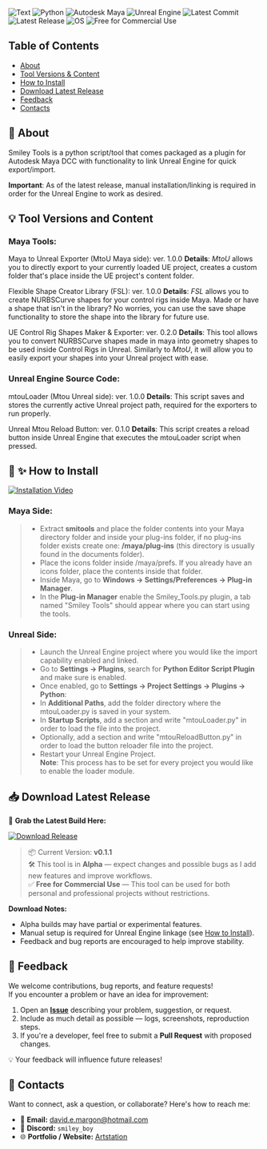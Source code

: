 
![Text](https://i.ibb.co/sJMC2sJ5/Tools-Banner.png)
![Python](https://img.shields.io/badge/python-ffdd54?logo=python&logoColor=white) ![Autodesk Maya](https://img.shields.io/badge/Autodesk%20Maya-00AEEF?logo=autodesk&logoColor=white) ![Unreal Engine](https://img.shields.io/badge/Unreal%20Engine-0E1128?logo=unrealengine&logoColor=white) ![Latest Commit](https://img.shields.io/github/last-commit/Smiley-Boy00/smitools) ![Latest Release](https://img.shields.io/github/v/release/Smiley-Boy00/smitools) ![OS](https://img.shields.io/badge/OS-Windows-blue?logo=windows) ![Free for Commercial Use](https://img.shields.io/badge/Free%20for%20Commercial%20Use-✔-brightgreen)

## Table of Contents
- [About](#-about)
- [Tool Versions & Content](#-tool-versions-and-contents)
- [How to Install](#-how-to-install)
- [Download Latest Release](#-download-latest-release)
- [Feedback](#-feedback)
- [Contacts](#%EF%B8%8F-contacts)

## :fax: About
Smiley Tools is a python script/tool that comes packaged as a plugin for Autodesk Maya DCC with functionality to link Unreal Engine for quick export/import.

**Important**: As of the latest release, manual installation/linking is required in order for the Unreal Engine to work as desired.

## :bulb: Tool Versions and Content
### Maya Tools:
Maya to Unreal Exporter (MtoU Maya side): ver. 1.0.0
**Details**: *MtoU* allows you to directly export to your currently loaded UE project, creates a custom folder that's place inside the UE project's content folder.

Flexible Shape Creator Library (FSL): ver. 1.0.0
**Details**: *FSL* allows you to create NURBSCurve shapes for your control rigs inside Maya. Made or have a shape that isn't in the library? No worries, you can use the save shape functionality to store the shape into the library for future use.

UE Control Rig Shapes Maker & Exporter: ver. 0.2.0
**Details**: This tool allows you to convert NURBSCurve shapes made in maya into geometry shapes to be used inside Control Rigs in Unreal. Similarly to *MtoU*, it will allow you to easily export your shapes into your Unreal project with ease.

### Unreal Engine Source Code:
mtouLoader (Mtou Unreal side): ver. 1.0.0
**Details**: This script saves and stores the currently active Unreal project path, required for the exporters to run properly.

Unreal Mtou Reload Button: ver. 0.1.0
**Details**: This script creates a reload button inside Unreal Engine that executes the mtouLoader script when pressed.

## :bookmark_tabs: :sparkles: How to Install
[![Installation Video](https://img.shields.io/badge/Installation%20Video-FF0000?logo=youtube&logoColor=white)](https://youtu.be/ALA_9gwyVl4)

### Maya Side:
> - Extract **smitools** and place the folder contents into your Maya directory folder and inside your plug-ins folder, if no plug-ins folder exists create one:
**/maya/plug-ins** (this directory is usually found in the documents folder).
> - Place the icons folder inside /maya/prefs. If you already have an icons folder, place the contents inside that folder.
> - Inside Maya, go to **Windows -> Settings/Preferences -> Plug-in Manager**.
> - In the **Plug-in Manager** enable the Smiley_Tools.py plugin, a tab named "Smiley Tools" should appear where you can start using the tools.
### Unreal Side:
> - Launch the Unreal Engine project where you would like the import capability enabled and linked.
> - Go to **Settings -> Plugins**, search for **Python Editor Script Plugin** and make sure is enabled.
> - Once enabled, go to **Settings -> Project Settings -> Plugins -> Python**:
> - In **Additional Paths**, add the folder directory where the mtouLoader.py is saved in your system.
> - In **Startup Scripts**, add a section and write "mtouLoader.py" in order to load the file into the project.
> - Optionally, add a section and write "mtouReloadButton.py" in order to load the button reloader file into the project.
> - Restart your Unreal Engine Project. <br>
**Note**: This process has to be set for every project you would like to enable the loader module.

## :inbox_tray: Download Latest Release

:rocket: **Grab the Latest Build Here:**  

[![Download Release](https://img.shields.io/github/v/release/Smiley-Boy00/smitools?label=Download&color=blue)](https://github.com/Smiley-Boy00/smitools/releases/latest)  

> 📦 Current Version: **v0.1.1**  
> 🛠 This tool is in **Alpha** — expect changes and possible bugs as I add new features and improve workflows.  
> ✅ **Free for Commercial Use** — This tool can be used for both personal and professional projects without restrictions.  

**Download Notes:**  
- Alpha builds may have partial or experimental features.  
- Manual setup is required for Unreal Engine linkage (see [How to Install](#-how-to-install)).  
- Feedback and bug reports are encouraged to help improve stability.  

## :speech_balloon: Feedback  

We welcome contributions, bug reports, and feature requests!  
If you encounter a problem or have an idea for improvement:  
1. Open an **[Issue](https://github.com/Smiley-Boy00/smitools/issues)** describing your problem, suggestion, or request.  
2. Include as much detail as possible — logs, screenshots, reproduction steps.  
3. If you're a developer, feel free to submit a **Pull Request** with proposed changes.  

💡 Your feedback will influence future releases!  

## 📇 Contacts  

Want to connect, ask a question, or collaborate? Here's how to reach me:  

- 📧 **Email:** david.e.margon@hotmail.com  
- 💬 **Discord:** `smiley_boy`  
- 🌐 **Portfolio / Website:** [Artstation](https://www.artstation.com/david_martinez)  
